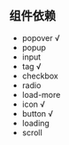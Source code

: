 ## 组件依赖
- popover √
- popup
- input
- tag √
- checkbox
- radio
- load-more
- icon √
- button √
- loading
- scroll